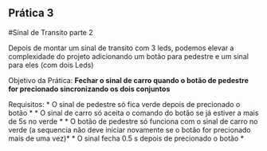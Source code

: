 ## Prática 3
#Sinal de Transito parte 2

Depois de montar um sinal de transito com 3 leds,
podemos elevar a complexidade do projeto adicionando um botão para pedestre e um sinal para eles (com dois Leds)

Objetivo da Prática: **Fechar o sinal de carro quando o botão de pedestre for precionado
						sincronizando os dois conjuntos**

Requisitos:
	* O sinal de pedestre só fica verde depois de precionado o botão *
	* O sinal de carro só aceita o comando do botão se já estiver a mais de 5s no verde *
	* O botão de pedestre só funciona com o sinal de carro no verde (a sequencia não deve iniciar novamente se o botão for precionado mais de uma vez)*
    * O sinal fecha 0.5 s depois de precionado o botão *

